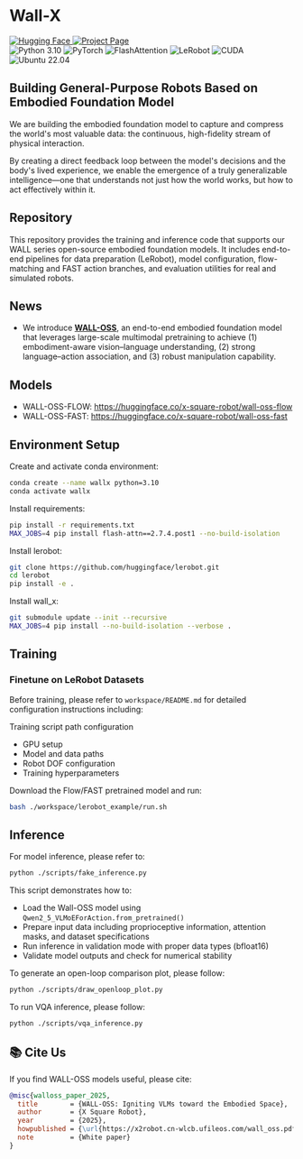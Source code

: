 # Wall-X

<div align="left">

<!-- Links -->
<a href="https://huggingface.co/x-square-robot">
  <img src="https://img.shields.io/badge/Hugging%20Face-x--square--robot-FFB000?style=for-the-badge&logo=huggingface&logoColor=000" alt="Hugging Face">
</a>
<a href="https://x2robot.com/en/research/68bc2cde8497d7f238dde690">
  <img src="https://img.shields.io/badge/Project-1E90FF?style=for-the-badge&logo=google-chrome&logoColor=fff" alt="Project Page">
</a>

<!-- Tech stack -->
<br/>
<img src="https://img.shields.io/badge/Python-3.10-3776AB?style=flat&logo=python&logoColor=fff" alt="Python 3.10">
<img src="https://img.shields.io/badge/PyTorch-EE4C2C?style=flat&logo=pytorch&logoColor=fff" alt="PyTorch">
<img src="https://img.shields.io/badge/FlashAttention-0F9D58?style=flat&logo=nvidia&logoColor=fff" alt="FlashAttention">
<img src="https://img.shields.io/badge/LeRobot-222?style=flat&logo=huggingface&logoColor=ffd21e" alt="LeRobot">
<img src="https://img.shields.io/badge/CUDA-12.x-76B900?style=flat&logo=nvidia&logoColor=fff" alt="CUDA">
<img src="https://img.shields.io/badge/OS-Ubuntu%2022.04-E95420?style=flat&logo=ubuntu&logoColor=fff" alt="Ubuntu 22.04">

</div>

## Building General-Purpose Robots Based on Embodied Foundation Model
We are building the embodied foundation model to capture and compress the world's most valuable data: the continuous, high-fidelity stream of physical interaction.

By creating a direct feedback loop between the model's decisions and the body's lived experience, we enable the emergence of a truly generalizable intelligence—one that understands not just how the world works, but how to act effectively within it.

## Repository
This repository provides the training and inference code that supports our WALL series open-source embodied foundation models. It includes end-to-end pipelines for data preparation (LeRobot), model configuration, flow-matching and FAST action branches, and evaluation utilities for real and simulated robots.

## News
- We introduce [**WALL-OSS**](https://x2robot.com/en/research/68bc2cde8497d7f238dde690), an end-to-end embodied foundation model that leverages large-scale multimodal pretraining to achieve (1) embodiment-aware vision–language understanding, (2) strong language–action association, and (3) robust manipulation capability.

## Models
- WALL-OSS-FLOW: https://huggingface.co/x-square-robot/wall-oss-flow
- WALL-OSS-FAST: https://huggingface.co/x-square-robot/wall-oss-fast

## Environment Setup

Create and activate conda environment:
```bash
conda create --name wallx python=3.10
conda activate wallx
```

Install requirements:
```bash
pip install -r requirements.txt
MAX_JOBS=4 pip install flash-attn==2.7.4.post1 --no-build-isolation
```

Install lerobot:
```bash
git clone https://github.com/huggingface/lerobot.git
cd lerobot
pip install -e .
```

Install wall_x:
```bash
git submodule update --init --recursive
MAX_JOBS=4 pip install --no-build-isolation --verbose .
```

## Training

### Finetune on LeRobot Datasets

Before training, please refer to `workspace/README.md` for detailed configuration instructions including:

Training script path configuration

- GPU setup
- Model and data paths
- Robot DOF configuration
- Training hyperparameters

Download the Flow/FAST pretrained model and run:
```bash
bash ./workspace/lerobot_example/run.sh
```

## Inference

For model inference, please refer to:

```bash
python ./scripts/fake_inference.py
```

This script demonstrates how to:
- Load the Wall-OSS model using `Qwen2_5_VLMoEForAction.from_pretrained()`
- Prepare input data including proprioceptive information, attention masks, and dataset specifications
- Run inference in validation mode with proper data types (bfloat16)
- Validate model outputs and check for numerical stability

To generate an open-loop comparison plot, please follow:

```bash
python ./scripts/draw_openloop_plot.py
```

To run VQA inference, please follow:

```bash
python ./scripts/vqa_inference.py
```

## 📚 Cite Us

If you find WALL-OSS models useful, please cite:

```bibtex
@misc{walloss_paper_2025,
  title        = {WALL-OSS: Igniting VLMs toward the Embodied Space},
  author       = {X Square Robot},
  year         = {2025},
  howpublished = {\url{https://x2robot.cn-wlcb.ufileos.com/wall_oss.pdf}},
  note         = {White paper}
}
```
